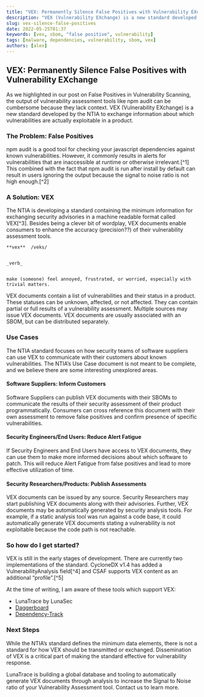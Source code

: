 ```yaml
---
title: "VEX: Permanently Silence False Positives with Vulnerability EXchange"
description: "VEX (Vulnerability EXchange) is a new standard developed by the NTIA to exchange information about which vulnerabilities are actually exploitable in a product."
slug: vex-silence-false-positives
date: 2022-05-25T01:37
keywords: [vex, sbom, "false positive", vulnerability]
tags: [malware, dependencies, vulnerability, sbom, vex]
authors: [alex]
---
```


<!--
  ~ Copyright by LunaSec (owned by Refinery Labs, Inc)
  ~
  ~ Licensed under the Creative Commons Attribution-ShareAlike 4.0 International
  ~ (the "License"); you may not use this file except in compliance with the
  ~ License. You may obtain a copy of the License at
  ~
  ~ https://creativecommons.org/licenses/by-sa/4.0/legalcode
  ~
  ~ See the License for the specific language governing permissions and
  ~ limitations under the License.
  ~
-->

## VEX: Permanently Silence False Positives with Vulnerability EXchange

As we highlighted in our post on False Positives in Vulnerability Scanning, the output of vulnerability assessment tools like npm audit can be cumbersome because they lack context. VEX (Vulnerability EXchange) is a new standard developed by the NTIA to exchange information about which vulnerabilities are actually exploitable in a product.

<!--truncate-->

### The Problem: False Positives

npm audit is a good tool for checking your javascript dependencies against known vulnerabilities. However, it commonly results in alerts for vulnerabilities that are inaccessible at runtime or otherwise irrelevant.[^1] This combined with the fact that npm audit is run after install by default can result in users ignoring the output because the signal to noise ratio is not high enough.[^2]


### A Solution: VEX

The NTIA is developing a standard containing the minimum information for exchanging security advisories in a machine readable format called VEX[^3]. Besides being a clever bit of wordplay, VEX documents enable consumers to enhance the accuracy (precision??) of their vulnerability assessment tools.


    **vex**  /veks/


    _verb_


    make (someone) feel annoyed, frustrated, or worried, especially with trivial matters.

VEX documents contain a list of vulnerabilities and their status in a product. These statuses can be unknown, affected, or not affected. They can contain partial or full results of a vulnerability assessment. Multiple sources may issue VEX documents. VEX documents are usually associated with an SBOM, but can be distributed separately.


### Use Cases

The NTIA standard focuses on how security teams of software suppliers can use VEX to communicate with their customers about known vulnerabilities. The NTIA’s Use Case document is not meant to be complete, and we believe there are some interesting unexplored areas.


#### Software Suppliers: Inform Customers

Software Suppliers can publish VEX documents with their SBOMs to communicate the results of their security assessment of their product programmatically. Consumers can cross reference this document with their own assessment to remove false positives and confirm presence of specific vulnerabilities.


#### Security Engineers/End Users: Reduce Alert Fatigue

If Security Engineers and End Users have access to VEX documents, they can use them to make more informed decisions about which software to patch. This will reduce Alert Fatigue from false positives and lead to more effective utilization of time.


#### Security Researchers/Products: Publish Assessments

VEX documents can be issued by any source. Security Researchers may start publishing VEX documents along with their advisories. Further, VEX documents may be automatically generated by security analysis tools. For example, if a static analysis tool was run against a code base, it could automatically generate VEX documents stating a vulnerability is not exploitable because the code path is not reachable.


### So how do I get started?

VEX is still in the early stages of development. There are currently two implementations of the standard. CycloneDX v1.4 has added a VulnerabilityAnalysis field[^4] and CSAF supports VEX content as an additional “profile”.[^5] 

At the time of writing, I am aware of these tools which support VEX:



* LunaTrace by LunaSec
* [Daggerboard](https://github.com/nyph-infosec/daggerboard/blob/main/README.md)
* [Dependency-Track](https://dependencytrack.org/)


### Next Steps

While the NTIA’s standard defines the minimum data elements, there is not a standard for how VEX should be transmitted or exchanged. Dissemination of VEX is a critical part of making the standard effective for vulnerability response.

LunaTrace is building a global database and tooling to automatically generate VEX documents through analysis to increase the Signal to Noise ratio of your Vulnerability Assessment tool. Contact us to learn more.
